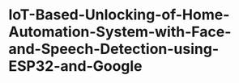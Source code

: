 # IoT-Based-Unlocking-of-Home-Automation-System-with-Face-and-Speech-Detection-using-ESP32-and-Google
